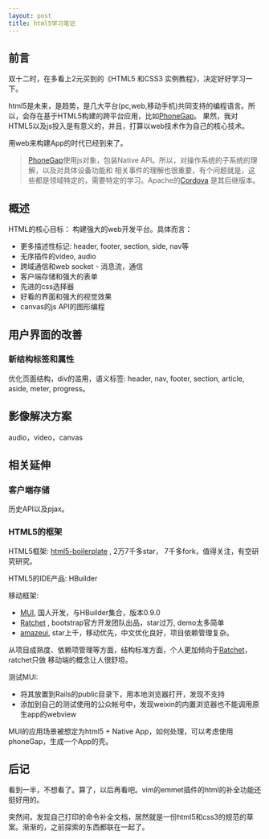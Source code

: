 ```yaml
---
layout: post
title: html5学习笔记
---
```


## 前言

双十二时，在多看上2元买到的《HTML5 和CSS3 实例教程》，决定好好学习一下。

html5是未来，是趋势，是几大平台(pc,web,移动手机)共同支持的编程语言。所以，会存在基于HTML5构建的跨平台应用，比如[PhoneGap](http://phonegap.com/)。
果然，我对HTML5以及js投入是有意义的，并且，打算以web技术作为自己的核心技术。

用web来构建App的时代已经到来了。

> [PhoneGap](http://phonegap.com/)使用js对象，包装Native API。所以，对操作系统的子系统的理解，以及对具体设备功能和
> 相关事件的理解也很重要，有个问题就是，这些都是领域特定的，需要特定的学习。Apache的[Cordova](http://cordova.apache.org/)
> 是其后继版本。

## 概述

HTML的核心目标： 构建强大的web开发平台。具体而言： 

* 更多描述性标记: header, footer, section, side, nav等
* 无序插件的video, audio
* 跨域通信和web socket - 消息流，通信
* 客户端存储和强大的表单
* 先进的css选择器
* 好看的界面和强大的视觉效果
* canvas的js API的图形编程

## 用户界面的改善

### 新结构标签和属性

优化页面结构，div的滥用，语义标签: header, nav, footer, section, article, aside, meter, progress。

## 影像解决方案

audio，video，canvas

## 相关延伸

### 客户端存储

历史API以及pjax。

### HTML5的框架


HTML5框架: [html5-boilerplate](https://github.com/h5bp/html5-boilerplate) , 2万7千多star， 7千多fork，值得关注，有空研究研究。

HTML5的IDE产品: HBuilder

移动框架: 

* [MUI](https://github.com/dcloudio/mui), 国人开发，与HBuilder集合，版本0.9.0
* [Ratchet](https://github.com/twbs/ratchet) , bootstrap官方开发团队出品，star过万, demo太多简单
* [amazeui](https://github.com/allmobilize/amazeui), star上千，移动优先，中文优化良好，项目依赖管理复杂。

从项目成熟度、依赖项管理等方面，结构标准方面，个人更加倾向于[Ratchet](https://github.com/twbs/ratchet)，ratchet只做
移动端的概念让人很舒坦。

测试MUI: 

* 将其放置到Rails的public目录下，用本地浏览器打开，发现不支持
* 添加到自己的测试使用的公众帐号中，发现weixin的内置浏览器也不能调用原生app的webview

MUI的应用场景被想定为html5 + Native App，如何处理，可以考虑使用phoneGap，生成一个App的壳。

## 后记

看到一半，不想看了。算了，以后再看吧。vim的emmet插件的html的补全功能还挺好用的。

突然间，发现自己打印的命令补全文档，居然就是一份html5和css3的规范的草案。渐渐的，之前探索的东西都联在一起了。
